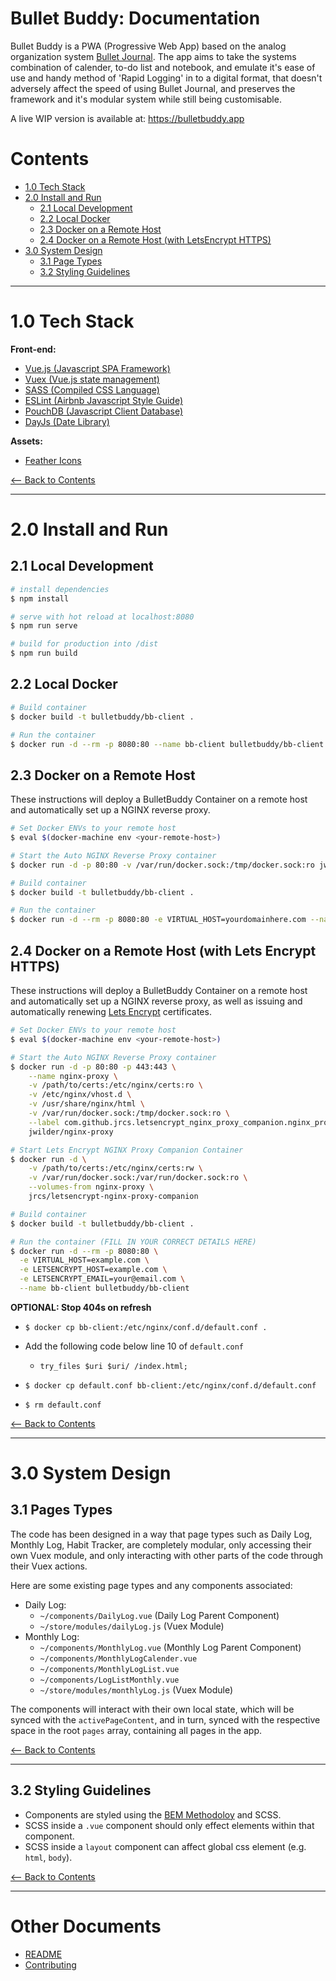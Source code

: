 # Bullet Buddy: Documentation

Bullet Buddy is a PWA (Progressive Web App) based on the analog organization system 
[Bullet Journal](http://bulletjournal.com/). The 
app aims to take the systems combination of calender, to-do list and notebook,
and emulate it's ease of use and handy method of 'Rapid Logging' in to a digital
format, that doesn't adversely affect the speed of using Bullet Journal, and
preserves the framework and it's modular system while still being customisable.

A live WIP version is available at: https://bulletbuddy.app

# Contents

- [1.0 Tech Stack](#10-tech-stack)
- [2.0 Install and Run](#20-install-and-run)
  - [2.1 Local Development](#21-local-development)
  - [2.2 Local Docker](#22-local-docker)
  - [2.3 Docker on a Remote Host](#23-docker-on-a-remote-host)
  - [2.4 Docker on a Remote Host (with LetsEncrypt HTTPS)](#24-docker-on-a-remote-host-with-letsencrypt-https)
- [3.0 System Design](#30-system-design)
  - [3.1 Page Types](#31-page-types)
  - [3.2 Styling Guidelines](#32-styling-guidelines)

---

<div id="1.0" />

# 1.0 Tech Stack

**Front-end:**

- [Vue.js (Javascript SPA Framework)](https://vuejs.org/)
- [Vuex (Vue.js state management)](https://vuex.vuejs.org/en/)
- [SASS (Compiled CSS Language)](http://sass-lang.com/)
- [ESLint (Airbnb Javascript Style Guide)](https://github.com/airbnb/javascript)
- [PouchDB (Javascript Client Database)](https://pouchdb.com/)
- [DayJs (Date Library)](https://github.com/iamkun/dayjs)

**Assets:**

- [Feather Icons](https://feathericons.com/)

[<-- Back to Contents](#contents)

---

# 2.0 Install and Run

## 2.1 Local Development

``` bash
# install dependencies
$ npm install

# serve with hot reload at localhost:8080
$ npm run serve

# build for production into /dist
$ npm run build
```

## 2.2 Local Docker

```bash
# Build container
$ docker build -t bulletbuddy/bb-client .

# Run the container
$ docker run -d --rm -p 8080:80 --name bb-client bulletbuddy/bb-client
```

## 2.3 Docker on a Remote Host

These instructions will deploy a BulletBuddy Container on a remote host and
automatically set up a NGINX reverse proxy.

```bash
# Set Docker ENVs to your remote host
$ eval $(docker-machine env <your-remote-host>)

# Start the Auto NGINX Reverse Proxy container
$ docker run -d -p 80:80 -v /var/run/docker.sock:/tmp/docker.sock:ro jwilder/nginx-proxy

# Build container
$ docker build -t bulletbuddy/bb-client .

# Run the container
$ docker run -d --rm -p 8080:80 -e VIRTUAL_HOST=yourdomainhere.com --name bb-client bulletbuddy/bb-client

```

## 2.4 Docker on a Remote Host (with Lets Encrypt HTTPS)

These instructions will deploy a BulletBuddy Container on a remote host and
automatically set up a NGINX reverse proxy, as well as issuing and automatically
renewing [Lets Encrypt](https://letsencrypt.org/) certificates.

```bash
# Set Docker ENVs to your remote host
$ eval $(docker-machine env <your-remote-host>)

# Start the Auto NGINX Reverse Proxy container
$ docker run -d -p 80:80 -p 443:443 \
    --name nginx-proxy \
    -v /path/to/certs:/etc/nginx/certs:ro \
    -v /etc/nginx/vhost.d \
    -v /usr/share/nginx/html \
    -v /var/run/docker.sock:/tmp/docker.sock:ro \
    --label com.github.jrcs.letsencrypt_nginx_proxy_companion.nginx_proxy \
    jwilder/nginx-proxy

# Start Lets Encrypt NGINX Proxy Companion Container
$ docker run -d \
    -v /path/to/certs:/etc/nginx/certs:rw \
    -v /var/run/docker.sock:/var/run/docker.sock:ro \
    --volumes-from nginx-proxy \
    jrcs/letsencrypt-nginx-proxy-companion

# Build container
$ docker build -t bulletbuddy/bb-client .

# Run the container (FILL IN YOUR CORRECT DETAILS HERE)
$ docker run -d --rm -p 8080:80 \
  -e VIRTUAL_HOST=example.com \
  -e LETSENCRYPT_HOST=example.com \
  -e LETSENCRYPT_EMAIL=your@email.com \
  --name bb-client bulletbuddy/bb-client


```

**OPTIONAL: Stop 404s on refresh**

- `$ docker cp bb-client:/etc/nginx/conf.d/default.conf .`

- Add the following code below line 10 of `default.conf`
  - `try_files $uri $uri/ /index.html;`

- `$ docker cp default.conf bb-client:/etc/nginx/conf.d/default.conf`
- `$ rm default.conf`


[<-- Back to Contents](#contents)

---

# 3.0 System Design

## 3.1 Pages Types

The code has been designed in a way that page types such as Daily Log, Monthly
Log, Habit Tracker, are completely modular, only accessing their own Vuex
module, and only interacting with other parts of the code through their Vuex actions.

Here are some existing page types and any components associated:

- Daily Log:
  - `~/components/DailyLog.vue` (Daily Log Parent Component)
  - `~/store/modules/dailyLog.js` (Vuex Module)
- Monthly Log:
  - `~/components/MonthlyLog.vue` (Monthly Log Parent Component)
  - `~/components/MonthlyLogCalender.vue`
  - `~/components/MonthlyLogList.vue`
  - `~/components/LogListMonthly.vue`
  - `~/store/modules/monthlyLog.js` (Vuex Module)

The components will interact with their own local state, which will be synced with
the `activePageContent`, and in turn, synced with the respective space in the
root `pages` array, containing all pages in the app.

[<-- Back to Contents](#contents)

---

## 3.2 Styling Guidelines

- Components are styled using the 
  [BEM Methodoloy](http://getbem.com/introduction/) and SCSS. 
- SCSS inside a `.vue` component should only effect elements within 
  that component.
- SCSS inside a `layout` component can affect global css element (e.g. `html`,
  `body`).

[<-- Back to Contents](#contents)

---

# Other Documents

- [README](./README.md)
- [Contributing](CONTRIBUTING.md)
